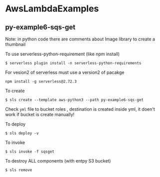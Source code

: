 # AwsLambdaExamples

## py-example6-sqs-get

Note: in python code there are comments about Image library to create a thumbnail

To use serverless-python-requirement (like npm install)

```
$ serverless plugin install -n serverless-python-requirements
```

For vesion2 of serverless must use a version2 of pacakge
```
npm install -g serverless@2.72.3
```


To create 

```
$ sls create --template aws-python3 --path py-example6-sqs-get
```

Check `yml` file to bucket roles , destination is created inside yml, it doen't work if bucket is create manually!

To deploy

```
$ sls deploy -v
```


To invoke
```
$ sls invoke -f sqsget
```


To destroy ALL components (with entpy S3 bucket)

```
$ sls remove
```
